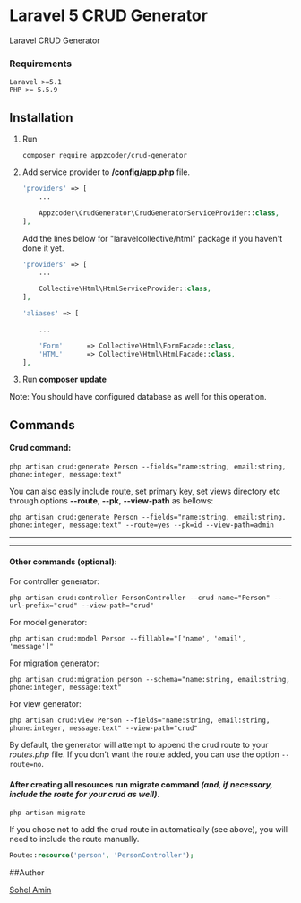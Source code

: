 # Laravel 5 CRUD Generator
Laravel CRUD Generator

### Requirements
    Laravel >=5.1
    PHP >= 5.5.9

## Installation

1. Run
    ```
    composer require appzcoder/crud-generator
    ```

2. Add service provider to **/config/app.php** file.
    ```php
    'providers' => [
        ...

        Appzcoder\CrudGenerator\CrudGeneratorServiceProvider::class,
    ],
    ```

    Add the lines below for "laravelcollective/html" package if you haven't done it yet.

    ```php
    'providers' => [
        ...

        Collective\Html\HtmlServiceProvider::class,
    ],

    'aliases' => [

        ...

        'Form'		=> Collective\Html\FormFacade::class,
    	'HTML'		=> Collective\Html\HtmlFacade::class,
    ],
    ```
3. Run **composer update**

Note: You should have configured database as well for this operation.

## Commands

#### Crud command:

```
php artisan crud:generate Person --fields="name:string, email:string, phone:integer, message:text"
```

You can also easily include route, set primary key, set views directory etc through options **--route**, **--pk**, **--view-path** as bellows:

```
php artisan crud:generate Person --fields="name:string, email:string, phone:integer, message:text" --route=yes --pk=id --view-path=admin
```

-----------
-----------


#### Other commands (optional):

For controller generator:

```
php artisan crud:controller PersonController --crud-name="Person" --url-prefix="crud" --view-path="crud"
```

For model generator:

```
php artisan crud:model Person --fillable="['name', 'email', 'message']"
```

For migration generator:

```
php artisan crud:migration person --schema="name:string, email:string, phone:integer, message:text"
```

For view generator:

```
php artisan crud:view Person --fields="name:string, email:string, phone:integer, message:text" --view-path="crud"
```

By default, the generator will attempt to append the crud route to your *routes.php* file. If you don't want the route added, you can use the option ```--route=no```.

#### After creating all resources run migrate command *(and, if necessary, include the route for your crud as well)*.

```
php artisan migrate
```

If you chose not to add the crud route in automatically (see above), you will need to include the route manually.
```php
Route::resource('person', 'PersonController');
```

##Author

[Sohel Amin](http://www.sohelamin.com)
